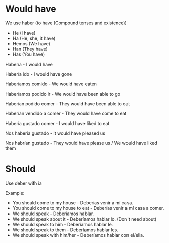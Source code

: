 # Would have

We use haber (to have (Compound tenses and existence))
- He (I have)
- Ha (He, she, it have)
- Hemos (We have)
- Han (They have)
- Has (You have)

Habería - I would have

Habería ido - I would have gone

Haberíamos comido - We would have eaten

Haberíamos podido ir - We would have been able to go

Haberían podido comer - They would have been able to eat

Haberían vendido a comer - They would have come to eat

Habería gustado comer - I would have liked to eat

Nos habería gustado - It would have pleased us

Nos habrían gustado - They would have please us / We would have liked them


# Should 

Use deber with ía

Example: 
- You should come to my house - Deberías venir a mí casa.
- You should come to my house to eat - Deberías venir a mí casa a comer.
- We should speak - Deberíamos hablar. 
- We should speak about it - Deberíamos hablar lo. (Don't need about)
- We should speak to him - Deberíamos hablar le.
- We should speak to them - Deberíamos hablar les.
- We should speak with him/her - Deberíamos hablar con el/ella.
